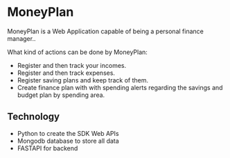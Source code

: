 # MoneyPlan

MoneyPlan is a Web Application capable of being a personal finance manager..

What kind of actions can be done by MoneyPlan:

* Register and then track your incomes.
* Register and then track expenses.
* Register saving plans and keep track of them.
* Create finance plan with with spending alerts regarding the savings and budget plan by spending area.

## Technology

* Python to create the SDK Web APIs
* Mongodb database to store all data
* FASTAPI for backend
